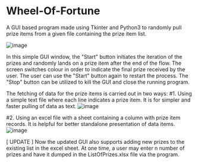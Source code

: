 # Wheel-Of-Fortune
A GUI based program made using Tkinter and Python3 to randomly pull prize items from a given file containing the prize item list.

![image](https://user-images.githubusercontent.com/69592060/194707080-0463d794-c8e2-4fda-9b4f-632e3351f0ab.png)

In this simple GUI window, the "Start" button initiates the iteration of the prizes and randomly lands on a prize item after the end of the flow. The screen switches colour in order to indicate the final prize received by the user. The user can use the "Start" button again to restart the process.
The "Stop" button can be utilized to kill the GUI and close the running program.

The fetching of data for the prize items is carried out in two ways:
  #1. Using a simple text file where each line indicates a prize item. It is for simpler and faster pulling of data as text.
  ![image](https://user-images.githubusercontent.com/69592060/194707348-264901b5-71ff-4ef9-bd58-5f645ccedc93.png)

  #2. Using an excel file with a sheet containing a column with prize item records. It is helpful for better standalone presentation of data items.
  ![image](https://user-images.githubusercontent.com/69592060/194707368-9ce99bc1-18c8-4897-b676-0e25b0a1ffdc.png)

[ UPDATE ]
Now the updated GUI also supports adding new prizes to the existing list in the excel sheet. At one time, a user may enter n number of prizes and have it dumped in the ListOfPrizes.xlsx file via the program.
